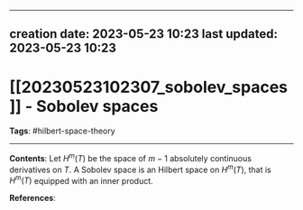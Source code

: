 
---
creation date: 2023-05-23 10:23
last updated: 2023-05-23 10:23
---
# [[20230523102307_sobolev_spaces]] - Sobolev spaces
__Tags__: #hilbert-space-theory 

---
__Contents__: Let $H^m(T)$ be the space of $m -1$ absolutely continuous derivatives on $T$.
A Sobolev space is an Hilbert space on $H^m(T)$, that is $H^m(T)$ equipped with an inner product.

__References__:


